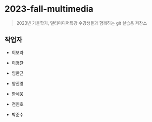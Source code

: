 # 2023-fall-multimedia

> 2023년 가을학기, 멀티미디어특강 수강생들과 함께하는 git 실습용 저장소

## 작업자

- 이보라

- 이병찬

- 임한균

- 양진영

- 한세웅

- 전인호

- 박준수
